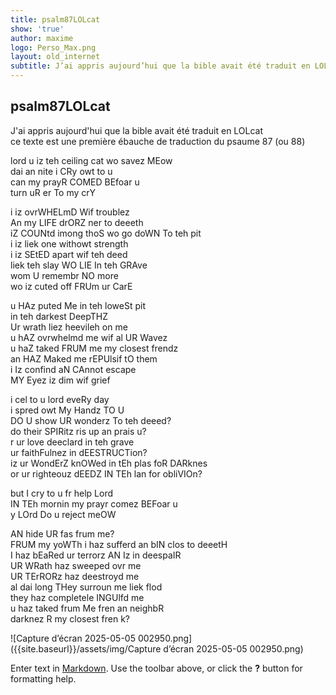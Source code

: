 ```yaml
---
title: psalm87LOLcat
show: 'true'
author: maxime
logo: Perso_Max.png
layout: old_internet
subtitle: J’ai appris aujourd’hui que la bible avait été traduit en LOLcat
---
```

## psalm87LOLcat
J'ai appris aujourd'hui que la bible avait été traduit en LOLcat  
ce texte est une première ébauche de traduction du psaume 87 (ou 88)   

lord u iz teh ceiling cat wo savez MEow  
dai an nite i CRy owt to u  
can my prayR COMED BEfoar u  
turn uR er To my crY  

i iz ovrWHELmD Wif troublez  
An my LIFE drORZ ner to deeeth   
iZ COUNtd imong thoS wo go doWN To teh pit  
i iz liek one withowt strength  
i iz SEtED apart wif teh deed  
liek teh slay WO LIE In teh GRAve  
wom U remembr NO more  
wo iz cuted off FRUm ur CarE  

u HAz puted Me in teh loweSt pit  
in teh darkest DeepTHZ  
Ur wrath liez heevileh on me  
u hAZ ovrwhelmd me wif al UR Wavez  
u haZ taked FRUM me my closest frendz  
an HAZ Maked me rEPUlsif tO them  
i Iz confind aN CAnnot escape  
MY Eyez iz dim wif grief  

i cel to u lord eveRy day  
i spred owt My Handz TO U  
DO U show UR wonderz To teh deeed?  
do their SPIRitz ris up an prais u?  
 r ur love deeclard in teh grave  
ur faithFulnez in dEESTRUCTion?  
iz ur WondErZ knOWed in tEh plas foR DARknes  
or ur righteouz dEEDZ IN TEh lan for obliVIOn?  

but I cry to u fr help Lord  
IN TEh mornin my prayr comez BEFoar u  
y LOrd Do u reject meOW  

AN hide UR fas frum me?  
FRUM my yoWTh i haz sufferd an bIN clos to deeetH  
I haz bEaRed ur terrorz AN Iz in deespaIR  
UR WRath haz sweeped ovr me  
UR TErRORz haz deestroyd me  
al dai long THey surroun me liek  flod  
they haz completele INGUlfd me  
u haz taked frum Me fren an neighbR  
darknez R my closest fren k?  

![Capture d’écran 2025-05-05 002950.png]({{site.baseurl}}/assets/img/Capture d’écran 2025-05-05 002950.png)


Enter text in [Markdown](http://daringfireball.net/projects/markdown/). Use the toolbar above, or click the **?** button for formatting help.
